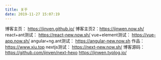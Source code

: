 ```yaml
---
title: 关于
date: 2019-11-27 15:07:19
---
```


博客主页： https://jinven.github.io/
博客主页2：https://jinwen.now.sh/
react+ant测试： https://react-new.now.sh/
vue+element测试： https://vue-app.now.sh/
angular+ng.ant测试： https://angular-new.now.sh
作品： https://www.xiu.top
nextjs测试： https://next-new.now.sh/
博客源码： https://github.com/jinven/next-hexo
https://jinwen.typlog.io/

